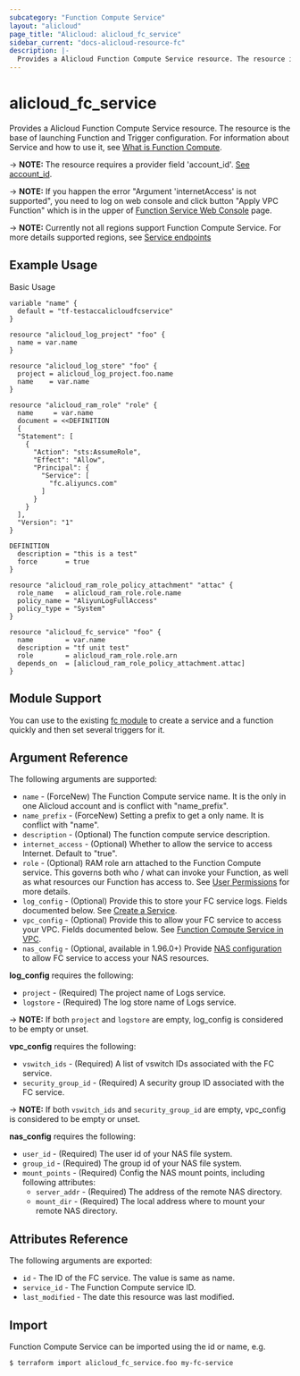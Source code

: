 ```yaml
---
subcategory: "Function Compute Service"
layout: "alicloud"
page_title: "Alicloud: alicloud_fc_service"
sidebar_current: "docs-alicloud-resource-fc"
description: |-
  Provides a Alicloud Function Compute Service resource. The resource is the base of launching Function and Trigger configuration.
---
```


# alicloud\_fc\_service

Provides a Alicloud Function Compute Service resource. The resource is the base of launching Function and Trigger configuration.
 For information about Service and how to use it, see [What is Function Compute](https://www.alibabacloud.com/help/doc-detail/52895.htm).

-> **NOTE:** The resource requires a provider field 'account_id'. [See account_id](https://www.terraform.io/docs/providers/alicloud/index.html#account_id).

-> **NOTE:** If you happen the error "Argument 'internetAccess' is not supported", you need to log on web console and click button "Apply VPC Function"
which is in the upper of [Function Service Web Console](https://fc.console.aliyun.com/) page.

-> **NOTE:** Currently not all regions support Function Compute Service.
For more details supported regions, see [Service endpoints](https://www.alibabacloud.com/help/doc-detail/52984.htm)

## Example Usage

Basic Usage

```terrraform
variable "name" {
  default = "tf-testaccalicloudfcservice"
}

resource "alicloud_log_project" "foo" {
  name = var.name
}

resource "alicloud_log_store" "foo" {
  project = alicloud_log_project.foo.name
  name    = var.name
}

resource "alicloud_ram_role" "role" {
  name     = var.name
  document = <<DEFINITION
  {
  "Statement": [
    {
      "Action": "sts:AssumeRole",
      "Effect": "Allow",
      "Principal": {
        "Service": [
          "fc.aliyuncs.com"
        ]
      }
    }
  ],
  "Version": "1"
}
  
DEFINITION
  description = "this is a test"
  force       = true
}

resource "alicloud_ram_role_policy_attachment" "attac" {
  role_name   = alicloud_ram_role.role.name
  policy_name = "AliyunLogFullAccess"
  policy_type = "System"
}

resource "alicloud_fc_service" "foo" {
  name        = var.name
  description = "tf unit test"
  role        = alicloud_ram_role.role.arn
  depends_on  = [alicloud_ram_role_policy_attachment.attac]
}
```

## Module Support

You can use to the existing [fc module](https://registry.terraform.io/modules/terraform-alicloud-modules/fc/alicloud) 
to create a service and a function quickly and then set several triggers for it.

## Argument Reference

The following arguments are supported:

* `name` - (ForceNew) The Function Compute service name. It is the only in one Alicloud account and is conflict with "name_prefix".
* `name_prefix` - (ForceNew) Setting a prefix to get a only name. It is conflict with "name".
* `description` - (Optional) The function compute service description.
* `internet_access` - (Optional) Whether to allow the service to access Internet. Default to "true".
* `role` - (Optional) RAM role arn attached to the Function Compute service. This governs both who / what can invoke your Function, as well as what resources our Function has access to. See [User Permissions](https://www.alibabacloud.com/help/doc-detail/52885.htm) for more details.
* `log_config` - (Optional) Provide this to store your FC service logs. Fields documented below. See [Create a Service](https://www.alibabacloud.com/help/doc-detail/51924.htm).
* `vpc_config` - (Optional) Provide this to allow your FC service to access your VPC. Fields documented below. See [Function Compute Service in VPC](https://www.alibabacloud.com/help/faq-detail/72959.htm).
* `nas_config` - (Optional, available in 1.96.0+) Provide [NAS configuration](https://www.alibabacloud.com/help/doc-detail/87401.htm) to allow FC service to access your NAS resources.

**log_config** requires the following:

* `project` - (Required) The project name of Logs service.
* `logstore` - (Required) The log store name of Logs service.

-> **NOTE:** If both `project` and `logstore` are empty, log_config is considered to be empty or unset.

**vpc_config** requires the following:

* `vswitch_ids` - (Required) A list of vswitch IDs associated with the FC service.
* `security_group_id` - (Required) A security group ID associated with the FC service.

-> **NOTE:** If both `vswitch_ids` and `security_group_id` are empty, vpc_config is considered to be empty or unset.

**nas_config** requires the following:

* `user_id` - (Required) The user id of your NAS file system.
* `group_id` - (Required) The group id of your NAS file system.
* `mount_points` - (Required) Config the NAS mount points, including following attributes:
  * `server_addr` - (Required) The address of the remote NAS directory.
  * `mount_dir` - (Required) The local address where to mount your remote NAS directory.

## Attributes Reference

The following arguments are exported:

* `id` - The ID of the FC service. The value is same as name.
* `service_id` - The Function Compute service ID.
* `last_modified` - The date this resource was last modified.

## Import

Function Compute Service can be imported using the id or name, e.g.

```
$ terraform import alicloud_fc_service.foo my-fc-service
```
